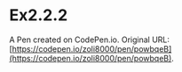 # Ex2.2.2

A Pen created on CodePen.io. Original URL: [https://codepen.io/zoli8000/pen/powbqeB](https://codepen.io/zoli8000/pen/powbqeB).


